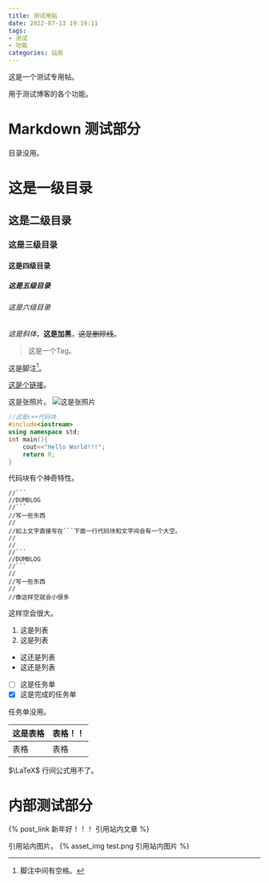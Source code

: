 ```yaml
---
title: 测试用贴
date: 2022-07-13 19:19:11
tags: 
- 测试
- 功能
categories: 站务
---
```


这是一个测试专用帖。

用于测试博客的各个功能。

<!--more-->

# Markdown 测试部分

目录没用。

# 这是一级目录
## 这是二级目录
### 这是三级目录
#### 这是四级目录
##### 这是五级目录
###### 这是六级目录

*这是斜体*，**这是加黑**，~~这是删除线~~。

> 这是一个Tag。

这是脚注[^1]。

[这是个链接](https://dumblog.top/)。

这是张照片。
![这是张照片](https://dumblog.top/favicon.ico)

```cpp
//这是c++代码块
#include<iostream>
using namespace std;
int main(){
	cout<<"Hello World!!!";
	return 0;
}
```

代码块有个神奇特性。
```
//```
//DUMBLOG
//```
//写一些东西
//
//如上文字直接写在```下面一行代码块和文字间会有一个大空。
//
//
//```
//DUMBLOG
//```
//
//写一些东西
//
//像这样空就会小很多
```
这样空会很大。


1. 这是列表
2. 这是列表

- 这还是列表
- 这还是列表

- [ ] 这是任务单
- [x] 这是完成的任务单

任务单没用。

这是表格 | 表格！！
----- | -----
表格 | 表格

$\LaTeX$
行间公式用不了。

[^1]: 脚注中间有空格。

# 内部测试部分

{% post_link 新年好！！！ 引用站内文章 %}

引用站内图片。
{% asset_img test.png 引用站内图片 %}


